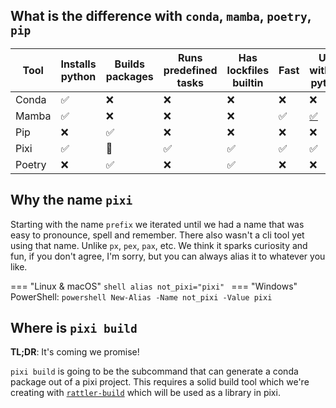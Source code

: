 
## What is the difference with `conda`, `mamba`, `poetry`, `pip`

| Tool   | Installs python | Builds packages | Runs predefined tasks | Has lockfiles builtin | Fast | Use without python                                                     |
|--------|-----------------|-----------------|-----------------------|-----------------------|------|------------------------------------------------------------------------|
| Conda  | ✅               | ❌               | ❌                     | ❌                     | ❌    | ❌                                                                      |
| Mamba  | ✅               | ❌               | ❌                     | ❌                     | ✅    | [✅](https://mamba.readthedocs.io/en/latest/user_guide/micromamba.html) |
| Pip    | ❌               | ✅               | ❌                     | ❌                     | ❌    | ❌                                                                      |
| Pixi   | ✅               | 🚧              | ✅                     | ✅                     | ✅    | ✅                                                                      |
| Poetry | ❌               | ✅               | ❌                     | ✅                     | ❌    | ❌                                                                      |


## Why the name `pixi`
Starting with the name `prefix` we iterated until we had a name that was easy to pronounce, spell and remember.
There also wasn't a cli tool yet using that name.
Unlike `px`, `pex`, `pax`, etc.
We think it sparks curiosity and fun, if you don't agree, I'm sorry, but you can always alias it to whatever you like.

=== "Linux & macOS"
    ```shell
    alias not_pixi="pixi"
    ```
=== "Windows"
    PowerShell:
    ```powershell
    New-Alias -Name not_pixi -Value pixi
    ```

## Where is `pixi build`
**TL;DR**: It's coming we promise!

`pixi build` is going to be the subcommand that can generate a conda package out of a pixi project.
This requires a solid build tool which we're creating with [`rattler-build`](https://github.com/prefix-dev/rattler-build) which will be used as a library in pixi.

